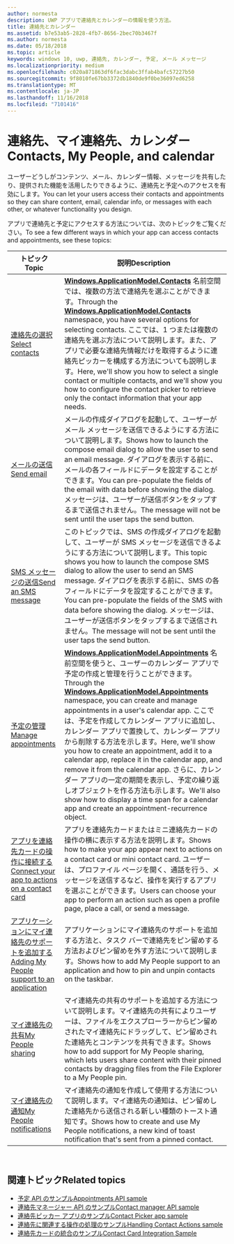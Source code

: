 ```yaml
---
author: normesta
description: UWP アプリで連絡先とカレンダーの情報を使う方法。
title: 連絡先とカレンダー
ms.assetid: b7e53ab5-2828-4fb7-8656-2bec70b3467f
ms.author: normesta
ms.date: 05/18/2018
ms.topic: article
keywords: windows 10, uwp, 連絡先, カレンダー, 予定, メール メッセージ
ms.localizationpriority: medium
ms.openlocfilehash: c020a871863df6fac3dabc3ffab4bafc57227b50
ms.sourcegitcommit: 9f8010fe67bb3372db1840de9f0be36097ed6258
ms.translationtype: MT
ms.contentlocale: ja-JP
ms.lasthandoff: 11/16/2018
ms.locfileid: "7101416"
---
```

# <a name="contacts-my-people-and-calendar"></a><span data-ttu-id="0181f-104">連絡先、マイ連絡先、カレンダー</span><span class="sxs-lookup"><span data-stu-id="0181f-104">Contacts, My People, and calendar</span></span>


<span data-ttu-id="0181f-105">ユーザーどうしがコンテンツ、メール、カレンダー情報、メッセージを共有したり、提供された機能を活用したりできるように、連絡先と予定へのアクセスを有効にします。</span><span class="sxs-lookup"><span data-stu-id="0181f-105">You can let your users access their contacts and appointments so they can share content, email, calendar info, or messages with each other, or whatever functionality you design.</span></span>

<span data-ttu-id="0181f-106">アプリで連絡先と予定にアクセスする方法については、次のトピックをご覧ください。</span><span class="sxs-lookup"><span data-stu-id="0181f-106">To see a few different ways in which your app can access contacts and appointments, see these topics:</span></span>

| <span data-ttu-id="0181f-107">トピック</span><span class="sxs-lookup"><span data-stu-id="0181f-107">Topic</span></span> | <span data-ttu-id="0181f-108">説明</span><span class="sxs-lookup"><span data-stu-id="0181f-108">Description</span></span> |
|-------|-------------|
| [<span data-ttu-id="0181f-109">連絡先の選択</span><span class="sxs-lookup"><span data-stu-id="0181f-109">Select contacts</span></span>](selecting-contacts.md) | <span data-ttu-id="0181f-110">[<strong>Windows.ApplicationModel.Contacts</strong>](https://msdn.microsoft.com/library/windows/apps/BR225002) 名前空間では、複数の方法で連絡先を選ぶことができます。</span><span class="sxs-lookup"><span data-stu-id="0181f-110">Through the [<strong>Windows.ApplicationModel.Contacts</strong>](https://msdn.microsoft.com/library/windows/apps/BR225002) namespace, you have several options for selecting contacts.</span></span> <span data-ttu-id="0181f-111">ここでは、1 つまたは複数の連絡先を選ぶ方法について説明します。また、アプリで必要な連絡先情報だけを取得するように連絡先ピッカーを構成する方法についても説明します。</span><span class="sxs-lookup"><span data-stu-id="0181f-111">Here, we'll show you how to select a single contact or multiple contacts, and we'll show you how to configure the contact picker to retrieve only the contact information that your app needs.</span></span> |
| [<span data-ttu-id="0181f-112">メールの送信</span><span class="sxs-lookup"><span data-stu-id="0181f-112">Send email</span></span>](sending-email.md) | <span data-ttu-id="0181f-113">メールの作成ダイアログを起動して、ユーザーがメール メッセージを送信できるようにする方法について説明します。</span><span class="sxs-lookup"><span data-stu-id="0181f-113">Shows how to launch the compose email dialog to allow the user to send an email message.</span></span> <span data-ttu-id="0181f-114">ダイアログを表示する前に、メールの各フィールドにデータを設定することができます。</span><span class="sxs-lookup"><span data-stu-id="0181f-114">You can pre-populate the fields of the email with data before showing the dialog.</span></span> <span data-ttu-id="0181f-115">メッセージは、ユーザーが送信ボタンをタップするまで送信されません。</span><span class="sxs-lookup"><span data-stu-id="0181f-115">The message will not be sent until the user taps the send button.</span></span> |
| [<span data-ttu-id="0181f-116">SMS メッセージの送信</span><span class="sxs-lookup"><span data-stu-id="0181f-116">Send an SMS message</span></span>](sending-an-sms-message.md) | <span data-ttu-id="0181f-117">このトピックでは、SMS の作成ダイアログを起動して、ユーザーが SMS メッセージを送信できるようにする方法について説明します。</span><span class="sxs-lookup"><span data-stu-id="0181f-117">This topic shows you how to launch the compose SMS dialog to allow the user to send an SMS message.</span></span> <span data-ttu-id="0181f-118">ダイアログを表示する前に、SMS の各フィールドにデータを設定することができます。</span><span class="sxs-lookup"><span data-stu-id="0181f-118">You can pre-populate the fields of the SMS with data before showing the dialog.</span></span> <span data-ttu-id="0181f-119">メッセージは、ユーザーが送信ボタンをタップするまで送信されません。</span><span class="sxs-lookup"><span data-stu-id="0181f-119">The message will not be sent until the user taps the send button.</span></span> |
| [<span data-ttu-id="0181f-120">予定の管理</span><span class="sxs-lookup"><span data-stu-id="0181f-120">Manage appointments</span></span>](managing-appointments.md) | <span data-ttu-id="0181f-121">[<strong>Windows.ApplicationModel.Appointments</strong>](https://msdn.microsoft.com/library/windows/apps/Dn263359) 名前空間を使うと、ユーザーのカレンダー アプリで予定の作成と管理を行うことができます。</span><span class="sxs-lookup"><span data-stu-id="0181f-121">Through the [<strong>Windows.ApplicationModel.Appointments</strong>](https://msdn.microsoft.com/library/windows/apps/Dn263359) namespace, you can create and manage appointments in a user's calendar app.</span></span> <span data-ttu-id="0181f-122">ここでは、予定を作成してカレンダー アプリに追加し、カレンダー アプリで置換して、カレンダー アプリから削除する方法を示します。</span><span class="sxs-lookup"><span data-stu-id="0181f-122">Here, we'll show you how to create an appointment, add it to a calendar app, replace it in the calendar app, and remove it from the calendar app.</span></span> <span data-ttu-id="0181f-123">さらに、カレンダー アプリの一定の期間を表示し、予定の繰り返しオブジェクトを作る方法も示します。</span><span class="sxs-lookup"><span data-stu-id="0181f-123">We'll also show how to display a time span for a calendar app and create an appointment-recurrence object.</span></span> |
| [<span data-ttu-id="0181f-124">アプリを連絡先カードの操作に接続する</span><span class="sxs-lookup"><span data-stu-id="0181f-124">Connect your app to actions on a contact card</span></span>](integrating-with-contacts.md) | <span data-ttu-id="0181f-125">アプリを連絡先カードまたはミニ連絡先カードの操作の横に表示する方法を説明します。</span><span class="sxs-lookup"><span data-stu-id="0181f-125">Shows how to make your app appear next to actions on a contact card or mini contact card.</span></span> <span data-ttu-id="0181f-126">ユーザーは、プロファイル ページを開く、通話を行う、メッセージを送信するなど、操作を実行するアプリを選ぶことができます。</span><span class="sxs-lookup"><span data-stu-id="0181f-126">Users can choose your app to perform an action such as open a profile page, place a call, or send a message.</span></span> |
| [<span data-ttu-id="0181f-127">アプリケーションにマイ連絡先のサポートを追加する</span><span class="sxs-lookup"><span data-stu-id="0181f-127">Adding My People support to an application</span></span>](my-people-support.md) | <span data-ttu-id="0181f-128">アプリケーションにマイ連絡先のサポートを追加する方法と、タスク バーで連絡先をピン留めする方法およびピン留めを外す方法について説明します。</span><span class="sxs-lookup"><span data-stu-id="0181f-128">Shows how to add My People support to an application and how to pin and unpin contacts on the taskbar.</span></span> |
| [<span data-ttu-id="0181f-129">マイ連絡先の共有</span><span class="sxs-lookup"><span data-stu-id="0181f-129">My People sharing</span></span>](my-people-sharing.md) | <span data-ttu-id="0181f-130">マイ連絡先の共有のサポートを追加する方法について説明します。マイ連絡先の共有によりユーザーは、ファイルをエクスプローラーからピン留めされたマイ連絡先にドラッグして、ピン留めされた連絡先とコンテンツを共有できます。</span><span class="sxs-lookup"><span data-stu-id="0181f-130">Shows how to add support for My People sharing, which lets users share content with their pinned contacts by dragging files from the File Explorer to a My People pin.</span></span> |
| [<span data-ttu-id="0181f-131">マイ連絡先の通知</span><span class="sxs-lookup"><span data-stu-id="0181f-131">My People notifications</span></span>](my-people-notifications.md) | <span data-ttu-id="0181f-132">マイ連絡先の通知を作成して使用する方法について説明します。マイ連絡先の通知は、ピン留めした連絡先から送信される新しい種類のトースト通知です。</span><span class="sxs-lookup"><span data-stu-id="0181f-132">Shows how to create and use My People notifications, a new kind of toast notification that's sent from a pinned contact.</span></span> |

 

## <a name="related-topics"></a><span data-ttu-id="0181f-133">関連トピック</span><span class="sxs-lookup"><span data-stu-id="0181f-133">Related topics</span></span>

* [<span data-ttu-id="0181f-134">予定 API のサンプル</span><span class="sxs-lookup"><span data-stu-id="0181f-134">Appointments API sample</span></span>](http://go.microsoft.com/fwlink/p/?linkid=309836)
* [<span data-ttu-id="0181f-135">連絡先マネージャー API のサンプル</span><span class="sxs-lookup"><span data-stu-id="0181f-135">Contact manager API sample</span></span>](http://go.microsoft.com/fwlink/p/?LinkID=310079)
* [<span data-ttu-id="0181f-136">連絡先ピッカー アプリのサンプル</span><span class="sxs-lookup"><span data-stu-id="0181f-136">Contact Picker app sample</span></span>](http://go.microsoft.com/fwlink/p/?linkid=231575)
* [<span data-ttu-id="0181f-137">連絡先に関連する操作の処理のサンプル</span><span class="sxs-lookup"><span data-stu-id="0181f-137">Handling Contact Actions sample</span></span>](http://go.microsoft.com/fwlink/p/?LinkID=320151)
* [<span data-ttu-id="0181f-138">連絡先カードの統合のサンプル</span><span class="sxs-lookup"><span data-stu-id="0181f-138">Contact Card Integration Sample</span></span>](https://github.com/Microsoft/Windows-universal-samples/tree/master/Samples/ContactCardIntegration)

